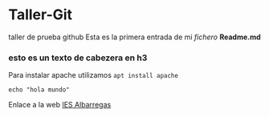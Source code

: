 # Taller-Git
taller de prueba github
Esta es la  primera entrada de mi *fichero* **Readme.md**
### esto es un texto de cabezera en h3
Para instalar apache utilizamos `apt install apache`

```
echo "hola mundo"
```

Enlace  a la web [IES Albarregas](chatgpt.com)
